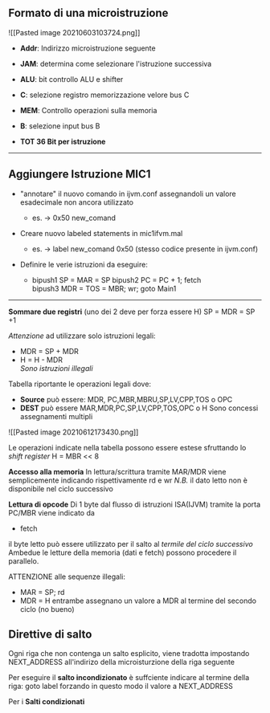 ## Formato di una microistruzione

![[Pasted image 20210603103724.png]]

- **Addr**: Indirizzo microistruzione seguente
- **JAM**: determina come selezionare l'istruzione successiva
- **ALU**: bit controllo ALU e shifter
- **C**: selezione registro memorizzazione velore bus C
- **MEM**: Controllo operazioni sulla memoria
- **B**: selezione input bus B


- **TOT 36 Bit per istruzione**

---


## Aggiungere Istruzione MIC1

- "annotare" il nuovo comando in ijvm.conf assegnandoli un valore esadecimale non ancora utilizzato
  - es. -> 0x50 new_comand 

- Creare nuovo labeled statements in mic1ifvm.mal
	- es. -> label new_comand 0x50 (stesso codice presente in ijvm.conf)
	 
- Definire le verie istruzioni da eseguire:
  - bipush1	SP = MAR = SP
bipush2	PC = PC + 1; fetch			
bipush3	MDR = TOS = MBR; wr; goto Main1	


---

**Sommare due registri**
(uno dei 2 deve per forza essere H)
SP = MDR = SP +1

*Attenzione* ad utilizzare solo istruzioni legali:
 - MDR = SP + MDR
 - H = H - MDR 	
 _Sono istruzioni illegali_
 
 Tabella riportante le operazioni legali dove:
   - **Source** può essere: 	MDR, PC,MBR,MBRU,SP,LV,CPP,TOS o OPC
   - **DEST** può essere MAR,MDR,PC,SP,LV,CPP,TOS,OPC o H 
   Sono concessi assegnamenti multipli
   
 ![[Pasted image 20210612173430.png]]
 
 Le operazioni indicate nella tabella possono essere estese sfruttando lo *shift register*
 H = MBR << 8
 
 **Accesso alla memoria** 
 In lettura/scrittura tramite MAR/MDR viene semplicemente indicando rispettivamente rd e wr
 *N.B.* il dato letto non è disponibile nel ciclo successivo
 
 **Lettura di opcode**
 Di 1 byte dal flusso di istruzioni ISA(IJVM) tramite la porta PC/MBR viene indicato da
 - fetch
 
 il byte letto può essere utilizzato per il salto al *termile del ciclo successivo*
 Ambedue le letture della memoria (dati e fetch) possono procedere il parallelo.
 
 ATTENZIONE alle sequenze illegali:
 - MAR = SP; rd
 - MDR = H
 entrambe assegnano un valore a MDR al termine del secondo ciclo (no bueno)
 
 ## Direttive di salto
 Ogni riga che non contenga un salto esplicito, viene tradotta impostando NEXT_ADDRESS all'indirizo della microisturzione della riga seguente
 
 Per eseguire il **salto incondizionato** è suffciente indicare al termine della riga:
 goto label
 forzando in questo modo il valore a NEXT_ADDRESS
 
 Per i **Salti condizionati** 